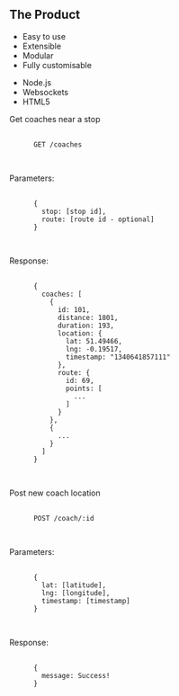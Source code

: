 <section data-state="gmap">
  <h2>The Product</h2>
  <ul>
    <li>Easy to use</li>
    <li>Extensible</li>
    <li>Modular</li>
    <li>Fully customisable</li>
  </ul>
</section>
<section>
  <ul>
    <li>Node.js</li>
    <li>Websockets</li>
    <li>HTML5</li>
  </ul>
</section>
<section>
  <p>Get coaches near a stop</p>
  <pre>
    <code>
      GET /coaches
    </code>
  </pre>
  <p>Parameters:</p>
  <pre>
    <code>
      {
        stop: [stop id],
        route: [route id - optional]
      }
    </code>
  </pre>
  <p>Response:</p>
  <pre>
    <code>
      {
        coaches: [
          {
            id: 101,
            distance: 1801,
            duration: 193,
            location: {
              lat: 51.49466,
              lng: -0.19517,
              timestamp: "1340641857111"
            },
            route: {
              id: 69,
              points: [
                ...
              ]
            }
          },
          {
            ...
          }
        ]
      }
    </code>
  </pre>
</section>
<section>
  <p>Post new coach location</p>
  <pre>
    <code>
      POST /coach/:id
    </code>
  </pre>
  <p>Parameters:</p>
  <pre>
    <code>
      {
        lat: [latitude],
        lng: [longitude],
        timestamp: [timestamp]
      }
    </code>
  </pre>
  <p>Response:</p>
  <pre>
    <code>
      { 
        message: Success!
      }
    </code>
  </pre>
</section>
